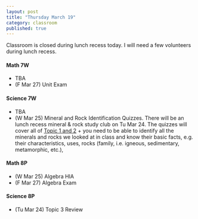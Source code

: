 ```yaml
---
layout: post
title: "Thursday March 19"
category: classroom
published: true
---
```

<div class="alert alert-info" role="alert">
<p>Classroom is closed during lunch recess today. I will need a few volunteers during lunch recess.</p>
</div>

#### Math 7W
* TBA
* (F Mar 27) Unit Exam

#### Science 7W
* TBA
* (W Mar 25) Mineral and Rock Identification Quizzes. There will be an lunch recess mineral & rock study club on Tu Mar 24. The quizzes will cover all of <a href="https://www.dropbox.com/s/wec2619tebjggqd/Science%20Focus%207%20-%20Planet%20Earth%20-%20Topic%201-3.pdf?dl=0">Topic 1 and 2</a> + you need to be able to identify all the minerals and rocks we looked at in class and know their basic facts, e.g. their characteristics, uses, rocks (family, i.e. igneous, sedimentary, metamorphic, etc.), 

#### Math 8P
* (W Mar 25) Algebra HIA
* (F Mar 27) Algebra Exam

#### Science 8P
* (Tu Mar 24) Topic 3 Review
